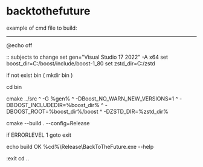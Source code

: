 # backtothefuture

example of cmd file to build:

---

@echo off

:: subjects to change
set gen="Visual Studio 17 2022" -A x64
set boost_dir=C:/boost/include/boost-1_80
set zstd_dir=C:/zstd

if not exist bin (
   mkdir bin
)

cd bin

cmake ../src ^
 -G %gen% ^
 -DBoost_NO_WARN_NEW_VERSIONS=1 ^
 -DBOOST_INCLUDEDIR=%boost_dir% ^
 -DBOOST_ROOT=%boost_dir%/boost ^
 -DZSTD_DIR=%zstd_dir%

cmake --build . --config=Release

if ERRORLEVEL 1  goto exit

echo build OK
%cd%\Release\BackToTheFuture.exe --help

:exit
cd ..


